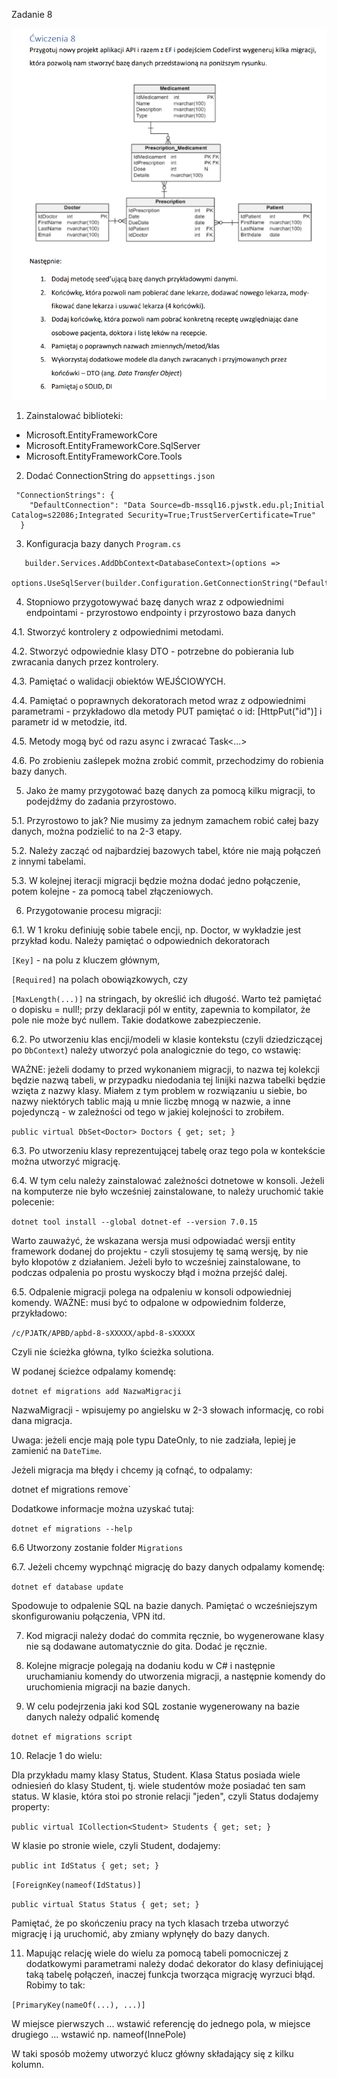 Zadanie 8

![img.png](img.png)

1. Zainstalować biblioteki: 
* Microsoft.EntityFrameworkCore
* Microsoft.EntityFrameworkCore.SqlServer
* Microsoft.EntityFrameworkCore.Tools

2. Dodać ConnectionString do `appsettings.json`
```
 "ConnectionStrings": {
    "DefaultConnection": "Data Source=db-mssql16.pjwstk.edu.pl;Initial Catalog=s22086;Integrated Security=True;TrustServerCertificate=True"
  }
```

3. Konfiguracja bazy danych `Program.cs`
```
   builder.Services.AddDbContext<DatabaseContext>(options =>
   options.UseSqlServer(builder.Configuration.GetConnectionString("DefaultConnection")));
```

4. Stopniowo przygotowywać bazę danych wraz z odpowiednimi endpointami - przyrostowo endpointy i przyrostowo baza danych

4.1. Stworzyć kontrolery z odpowiednimi metodami.
    
4.2. Stworzyć odpowiednie klasy DTO - potrzebne do pobierania lub zwracania danych przez kontrolery.

4.3. Pamiętać o walidacji obiektów WEJŚCIOWYCH.

4.4. Pamiętać o poprawnych dekoratorach metod wraz z odpowiednimi parametrami - przykładowo dla metody PUT pamiętać o id: [HttpPut("id")] i parametr id w metodzie, itd.

4.5. Metody mogą być od razu async i zwracać Task<...>

4.6. Po zrobieniu zaślepek można zrobić commit, przechodzimy do robienia bazy danych.

5. Jako że mamy przygotować bazę danych za pomocą kilku migracji, to podejdźmy do zadania przyrostowo.

5.1. Przyrostowo to jak? Nie musimy za jednym zamachem robić całej bazy danych, można podzielić to na 2-3 etapy.

5.2. Należy zacząć od najbardziej bazowych tabel, które nie mają połączeń z innymi tabelami.

5.3. W kolejnej iteracji migracji będzie można dodać jedno połączenie, potem kolejne - za pomocą tabel złączeniowych.

6. Przygotowanie procesu migracji:

6.1. W 1 kroku definiuję sobie tabele encji, np. Doctor, w wykładzie jest przykład kodu. Należy pamiętać o odpowiednich dekoratorach 

`[Key]` - na polu z kluczem głównym, 

`[Required]` na polach obowiązkowych, czy 

`[MaxLength(...)]` na stringach, by określić ich długość. Warto też pamiętać o dopisku = null!; przy deklaracji pól w entity, zapewnia to kompilator, że pole nie może być nullem. Takie dodatkowe zabezpieczenie.

6.2. Po utworzeniu klas encji/modeli w klasie kontekstu (czyli dziedziczącej po `DbContext`) należy utworzyć pola analogicznie do tego, co wstawię:

WAŻNE: jeżeli dodamy to przed wykonaniem migracji, to nazwa tej kolekcji będzie nazwą tabeli, w przypadku niedodania tej linijki nazwa tabelki będzie wzięta z nazwy klasy. Miałem z tym problem w rozwiązaniu u siebie, bo nazwy niektórych tablic mają u mnie liczbę mnogą w nazwie, a inne pojedynczą - w zależności od tego w jakiej kolejności to zrobiłem.

```public virtual DbSet<Doctor> Doctors { get; set; }```

6.3. Po utworzeniu klasy reprezentującej tabelę oraz tego pola w kontekście można utworzyć migrację.

6.4. W tym celu należy zainstalować zależności dotnetowe w konsoli. Jeżeli na komputerze nie było wcześniej zainstalowane, to należy uruchomić takie polecenie:

`dotnet tool install --global dotnet-ef --version 7.0.15`

Warto zauważyć, że wskazana wersja musi odpowiadać wersji entity framework dodanej do projektu - czyli stosujemy tę samą wersję, by nie było kłopotów z działaniem.
Jeżeli było to wcześniej zainstalowane, to podczas odpalenia po prostu wyskoczy błąd i można przejść dalej.

6.5. Odpalenie migracji polega na odpaleniu w konsoli odpowiedniej komendy. WAŻNE: musi być to odpalone w odpowiednim folderze, przykładowo:

`/c/PJATK/APBD/apbd-8-sXXXXX/apbd-8-sXXXXX`

Czyli nie ścieżka główna, tylko ścieżka solutiona.

W podanej ścieżce odpalamy komendę:

`dotnet ef migrations add NazwaMigracji`

NazwaMigracji - wpisujemy po angielsku w 2-3 słowach informację, co robi dana migracja.

Uwaga: jeżeli encje mają pole typu DateOnly, to nie zadziała, lepiej je zamienić na `DateTime`.

Jeżeli migracja ma błędy i chcemy ją cofnąć, to odpalamy:

dotnet ef migrations remove`

Dodatkowe informacje można uzyskać tutaj:

`dotnet ef migrations --help`

6.6 Utworzony zostanie folder `Migrations`

6.7. Jeżeli chcemy wypchnąć migrację do bazy danych odpalamy komendę:

`dotnet ef database update`

Spodowuje to odpalenie SQL na bazie danych. Pamiętać o wcześniejszym skonfigurowaniu połączenia, VPN itd.

7. Kod migracji należy dodać do commita ręcznie, bo wygenerowane klasy nie są dodawane automatycznie do gita. Dodać je ręcznie.

8. Kolejne migracje polegają na dodaniu kodu w C# i następnie uruchamianiu komendy do utworzenia migracji, a następnie komendy do uruchomienia migracji na bazie danych.

9. W celu podejrzenia jaki kod SQL zostanie wygenerowany na bazie danych należy odpalić komendę

`dotnet ef migrations script`

10. Relacje 1 do wielu:

Dla przykładu mamy klasy Status, Student. Klasa Status posiada wiele odniesień do klasy Student, tj. wiele studentów może posiadać ten sam status.
W klasie, która stoi po stronie relacji "jeden", czyli Status dodajemy property:

`public virtual ICollection<Student> Students { get; set; }`

W klasie po stronie wiele, czyli Student, dodajemy:

`public int IdStatus { get; set; }`

`[ForeignKey(nameof(IdStatus)]`

`public virtual Status Status { get; set; }`

Pamiętać, że po skończeniu pracy na tych klasach trzeba utworzyć migrację i ją uruchomić, aby zmiany wpłynęły do bazy danych.

11. Mapując relację wiele do wielu za pomocą tabeli pomocniczej z dodatkowymi parametrami należy dodać dekorator do klasy definiującej taką tabelę połączeń, inaczej funkcja tworząca migrację wyrzuci błąd.
    Robimy to tak:

`[PrimaryKey(nameOf(...), ...)]`

W miejsce pierwszych ... wstawić referencję do jednego pola, w miejsce drugiego ... wstawić np. nameof(InnePole)

W taki sposób możemy utworzyć klucz główny składający się z kilku kolumn.
